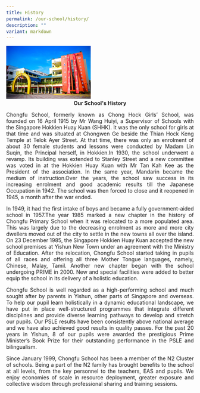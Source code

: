```yaml
---
title: History
permalink: /our-school/history/
description: ""
variant: markdown
---
```

<img src="/images/Pic_Chongfu.jpeg" style="width:45%">
		 
<center><b>Our School's History</b></center>

<p style="text-align:justify">Chongfu School, formerly known as Chong Hock Girls’ School, was founded on 16 April 1915 by Mr Wang Huiyi, a Supervisor of Schools with the Singapore Hokkien Huay Kuan (SHHK). It was the only school for girls at that time and was situated at Chongwen Ge beside the Thian Hock Keng Temple at Telok Ayer Street. At that time, there was only an enrolment of about 30 female students and lessons were conducted by Madam Lin Suqin, the Principal herself, in Hokkien.In 1930, the school underwent a revamp. Its building was extended to Stanley Street and a new committee was voted in at the Hokkien Huay Kuan with Mr Tan Kah Kee as the President of the association. In the same year, Mandarin became the medium of instruction.Over the years, the school saw success in its increasing enrolment and good academic results till the Japanese Occupation in 1942. The school was then forced to close and it reopened in 1945, a month after the war ended.</p>

<p style="text-align:justify">In 1949, it had the first intake of boys and became a fully government-aided school in 1957.The year 1985 marked a new chapter in the history of Chongfu Primary School when it was relocated to a more populated area. This was largely due to the decreasing enrolment as more and more city dwellers moved out of the city to settle in the new towns all over the island. On 23 December 1985, the Singapore Hokkien Huay Kuan accepted the new school premises at Yishun New Town under an agreement with the Ministry of Education. After the relocation, Chongfu School started taking in pupils of all races and offering all three Mother Tongue languages, namely, Chinese, Malay, Tamil. Another new chapter began with the school undergoing PRIME in 2000. New and special facilities were added to better equip the school in its delivery of a holistic education.</p>

<p style="text-align:justify">Chongfu School is well regarded as a high-performing school and much sought after by parents in Yishun, other parts of Singapore and overseas. To help our pupil learn holistically in a dynamic educational landscape, we have put in place well-structured programmes that integrate different disciplines and provide diverse learning pathways to develop and stretch our pupils. Our PSLE results have been consistently above national average and we have also achieved good results in quality passes. For the past 20 years in Yishun, 8 of our pupils were awarded the prestigious Prime Minister’s Book Prize for their outstanding performance in the PSLE and bilingualism.</p>

<p style="text-align:justify">Since January 1999, Chongfu School has been a member of the N2 Cluster of schools. Being a part of the N2 family has brought benefits to the school at all levels, from the key personnel to the teachers, EAS and pupils. We enjoy economies of scale in resource deployment, greater exposure and collective wisdom through professional sharing and training sessions.</p>